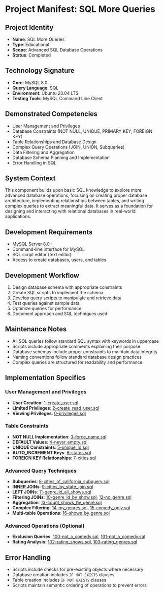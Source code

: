 # Project Manifest: SQL More Queries

## Project Identity
- **Name**: SQL More Queries
- **Type**: Educational
- **Scope**: Advanced SQL Database Operations
- **Status**: Completed

## Technology Signature
- **Core**: MySQL 8.0
- **Query Language**: SQL
- **Environment**: Ubuntu 20.04 LTS
- **Testing Tools**: MySQL Command Line Client

## Demonstrated Competencies
- User Management and Privileges
- Database Constraints (NOT NULL, UNIQUE, PRIMARY KEY, FOREIGN KEY)
- Table Relationships and Database Design
- Complex Query Operations (JOIN, UNION, Subqueries)
- Data Filtering and Aggregation
- Database Schema Planning and Implementation
- Error Handling in SQL

## System Context
This component builds upon basic SQL knowledge to explore more advanced database operations, focusing on creating proper database architecture, implementing relationships between tables, and writing complex queries to extract meaningful data. It serves as a foundation for designing and interacting with relational databases in real-world applications.

## Development Requirements
- MySQL Server 8.0+
- Command-line interface for MySQL
- SQL script editor (text editor)
- Access to create databases, users, and tables

## Development Workflow
1. Design database schema with appropriate constraints
2. Create SQL scripts to implement the schema
3. Develop query scripts to manipulate and retrieve data
4. Test queries against sample data
5. Optimize queries for performance
6. Document approach and SQL techniques used

## Maintenance Notes
- All SQL queries follow standard SQL syntax with keywords in uppercase
- Scripts include appropriate comments explaining their purpose
- Database schemas include proper constraints to maintain data integrity
- Naming conventions follow standard database design practices
- Complex queries are structured for readability and performance

## Implementation Specifics

### User Management and Privileges
- **User Creation**: [1-create_user.sql](./1-create_user.sql)
- **Limited Privileges**: [2-create_read_user.sql](./2-create_read_user.sql)
- **Viewing Privileges**: [0-privileges.sql](./0-privileges.sql)

### Table Constraints
- **NOT NULL Implementation**: [3-force_name.sql](./3-force_name.sql)
- **DEFAULT Values**: [4-never_empty.sql](./4-never_empty.sql)
- **UNIQUE Constraints**: [5-unique_id.sql](./5-unique_id.sql)
- **AUTO_INCREMENT Keys**: [6-states.sql](./6-states.sql)
- **FOREIGN KEY Relationships**: [7-cities.sql](./7-cities.sql)

### Advanced Query Techniques
- **Subqueries**: [8-cities_of_california_subquery.sql](./8-cities_of_california_subquery.sql)
- **INNER JOINs**: [9-cities_by_state_join.sql](./9-cities_by_state_join.sql)
- **LEFT JOINs**: [11-genre_id_all_shows.sql](./11-genre_id_all_shows.sql)
- **Filtering JOINs**: [10-genre_id_by_show.sql](./10-genre_id_by_show.sql), [12-no_genre.sql](./12-no_genre.sql)
- **Aggregation**: [13-count_shows_by_genre.sql](./13-count_shows_by_genre.sql)
- **Complex Filtering**: [14-my_genres.sql](./14-my_genres.sql), [15-comedy_only.sql](./15-comedy_only.sql)
- **Multi-table Operations**: [16-shows_by_genre.sql](./16-shows_by_genre.sql)

### Advanced Operations (Optional)
- **Exclusion Queries**: [100-not_a_comedy.sql](./100-not_a_comedy.sql), [101-not_a_comedy.sql](./101-not_a_comedy.sql)
- **Rating Analysis**: [102-rating_shows.sql](./102-rating_shows.sql), [103-rating_genres.sql](./103-rating_genres.sql)

## Error Handling
- Scripts include checks for pre-existing objects where necessary
- Database creation includes `IF NOT EXISTS` clauses
- Table creation includes `IF NOT EXISTS` clauses
- Scripts maintain semantic ordering of operations to prevent errors